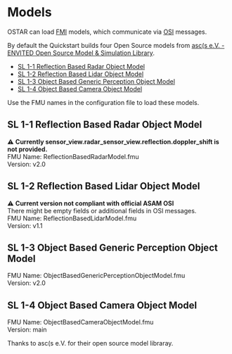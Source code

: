 # Models

OSTAR can load [FMI](https://fmi-standard.org/) models, which communicate via [OSI](https://github.com/OpenSimulationInterface/open-simulation-interface) messages.

By default the Quickstart builds four Open Source models from [asc(s e.V. - ENVITED Open Source Model & Simulation Library](https://github.com/openMSL).

* [SL 1-1 Reflection Based Radar Object Model](https://github.com/openMSL/sl-1-1-reflection-based-radar-object-model)
* [SL 1-2 Reflection Based Lidar Object Model](https://github.com/openMSL/sl-1-2-reflection-based-lidar-object-model)
* [SL 1-3 Object Based Generic Perception Object Model](https://github.com/openMSL/sl-1-3-object-based-generic-perception-object-model)
* [SL 1-4 Object Based Camera Object Model](https://github.com/openMSL/sl-1-4-object-based-camera-object-model)

Use the FMU names in the configuration file to load these models.

## SL 1-1 Reflection Based Radar Object Model

:warning: **Currently sensor_view.radar_sensor_view.reflection.doppler_shift is not provided.**\
FMU Name: ReflectionBasedRadarModel.fmu\
Version: v2.0

## SL 1-2 Reflection Based Lidar Object Model

:warning: **Current version not compliant with official ASAM OSI**\
There might be empty fields or additional fields in OSI messages.\
FMU Name: ReflectionBasedLidarModel.fmu\
Version: v1.1

## SL 1-3 Object Based Generic Perception Object Model

FMU Name: ObjectBasedGenericPerceptionObjectModel.fmu\
Version: v2.0

## SL 1-4 Object Based Camera Object Model

FMU Name: ObjectBasedCameraObjectModel.fmu\
Version: main

Thanks to asc(s e.V. for their open source model libraray.
